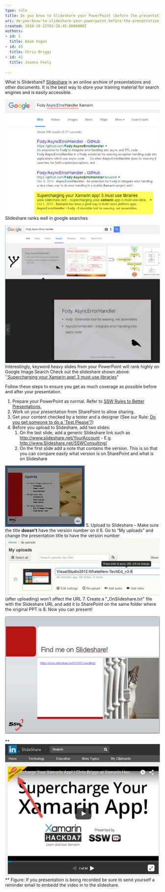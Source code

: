 ```yaml
---
type: rule
title: Do you know to Slideshare your PowerPoint (before the presentation)?
uri: do-you-know-to-slideshare-your-powerpoint-before-the-presentation
created: 2010-10-22T03:28:45.0000000Z
authors:
- id: 1
  title: Adam Cogan
- id: 45
  title: Chris Briggs
- id: 41
  title: Joanna Feely

---
```


What is Slideshare? [Slideshare](http://www.slideshare.net/) is an online archive of presentations and other documents. It is the best way to store your training material for search engines and is easily accessible.


![](FodyAsyncErrorHandlerXamarinGoogleSearch.png)
Slideshare ranks well in google searches

![](FodyAsyncErrorHandlerGoogleImageSearch.png)
Interestingly, keyword heavy slides from your PowerPoint will rank highly on Google Image Search
Check out the slideshare shown above: '['Supercharging your Xamarin app! 3 must use libraries](http://www.slideshare.net/ChrisBriggsy/supercharging-your-xamarin-app-3-must-use-libraries)"

Follow these steps to ensure you get as much coverage as possible before and after your presentation.

1. Prepare your PowerPoint as normal. Refer to [SSW Rules to Better Presentations.](/Pages/Rules-to-Better-Powerpoint-Presentations.aspx)
2. Work on your presentation from SharePoint to allow sharing.
3. Get your content checked by a tester and a designer (See our Rule: [Do you get someone to do a 'Test Please'?](/Pages/PPTTester.aspx))
4. Before you upload to Slideshare, add two slides:
    1. On the last slide, add a generic Slideshare link such as http://www.slideshare.net/YourAccount - E.g. http://www.Slideshare.net/SSWConsulting/
    2. On the first slide add a note that contains the version. This is so that you can compare easily what version is on SharePoint and what is on Slideshare

![Add the version number on the bottom right corner of your first or second slide](version-number.jpg)
5. Upload to Slideshare – Make sure the title **doesn’t** have the version number on it
6. Go to “My uploads” and change the presentation title to have the version number<br>
![Adding the version number to the title](version-number-slideshare.jpg)(after uploading) won’t affect the URL
7. Create a "\_OnSlideshare.txt" file with the Slideshare URL and add it to SharePoint on the same folder where the original PPT is
8. Now you can present!

![the SSW example of a Slideshare link slide](slideshareend.jpg)


**
![](YoutubeEmbedSlideShare.png)
**
Figure: If you presentation is being recorded be sure to send yourself a reminder email to embedd the video in to the slideshare.
